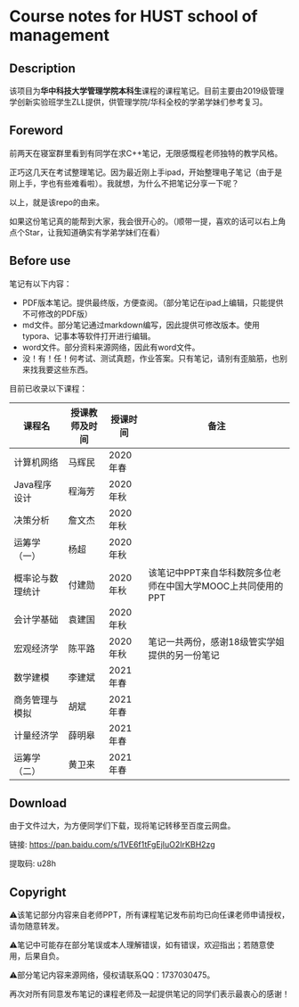 # Course notes for HUST school of management

## Description

该项目为**华中科技大学管理学院本科生**课程的课程笔记。目前主要由2019级管理学创新实验班学生ZLL提供，供管理学院/华科全校的学弟学妹们参考复习。

##  Foreword

前两天在寝室群里看到有同学在求C++笔记，无限感慨程老师独特的教学风格。

正巧这几天在考试整理笔记。因为最近刚上手ipad，开始整理电子笔记（由于是刚上手，字也有些难看啦）。我就想，为什么不把笔记分享一下呢？

以上，就是该repo的由来。

如果这份笔记真的能帮到大家，我会很开心的。（顺带一提，喜欢的话可以右上角点个Star，让我知道确实有学弟学妹们在看）

## Before use

笔记有以下内容：

- PDF版本笔记。提供最终版，方便查阅。（部分笔记在ipad上编辑，只能提供不可修改的PDF版）
- md文件。部分笔记通过markdown编写，因此提供可修改版本。使用typora、记事本等软件打开进行编辑。
- word文件。部分资料来源网络，因此有word文件。
- 没！有！任！何考试、测试真题，作业答案。只有笔记，请别有歪脑筋，也别来找我要这些东西。

目前已收录以下课程：

| 课程名           | 授课教师及时间 | 授课时间 | 备注                                                         |
| ---------------- | -------------- | -------- | ------------------------------------------------------------ |
| 计算机网络       | 马辉民         | 2020年春 |                                                              |
| Java程序设计     | 程海芳         | 2020年秋 |                                                              |
| 决策分析         | 詹文杰         | 2020年秋 |                                                              |
| 运筹学（一）     | 杨超           | 2020年秋 |                                                              |
| 概率论与数理统计 | 付建勋         | 2020年秋 | 该笔记中PPT来自华科数院多位老师在中国大学MOOC上共同使用的PPT |
| 会计学基础       | 袁建国         | 2020年秋 |                                                              |
| 宏观经济学       | 陈平路         | 2020年秋 | 笔记一共两份，感谢18级管实学姐提供的另一份笔记               |
| 数学建模         | 李建斌         | 2021年春 |                                                              |
| 商务管理与模拟   | 胡斌           | 2021年春 |                                                              |
| 计量经济学       | 薛明皋         | 2021年春 |                                                              |
| 运筹学（二）     | 黄卫来         | 2021年春 |                                                              |

## Download

由于文件过大，为方便同学们下载，现将笔记转移至百度云网盘。

链接: https://pan.baidu.com/s/1VE6f1tFgEjIuO2IrKBH2zg 

提取码: u28h

## Copyright

⚠️该笔记部分内容来自老师PPT，所有课程笔记发布前均已向任课老师申请授权，请勿随意转发。

⚠️笔记中可能存在部分笔误或本人理解错误，如有错误，欢迎指出；若随意使用，后果自负。

⚠️部分笔记内容来源网络，侵权请联系QQ：1737030475。

再次对所有同意发布笔记的课程老师及一起提供笔记的同学们表示最衷心的感谢！

